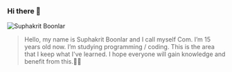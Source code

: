 ### Hi there 👋

![Suphakrit Boonlar](https://i.pinimg.com/originals/9d/9b/d1/9d9bd13afce1a798d22ecfd9897730ed.gif)

>Hello, my name is Suphakrit Boonlar and I call myself Com. I’m 15 years old now. I’m studying programming / coding. This is the area that I keep what I've learned. I hope everyone will gain knowledge and benefit from this.✌🏻
